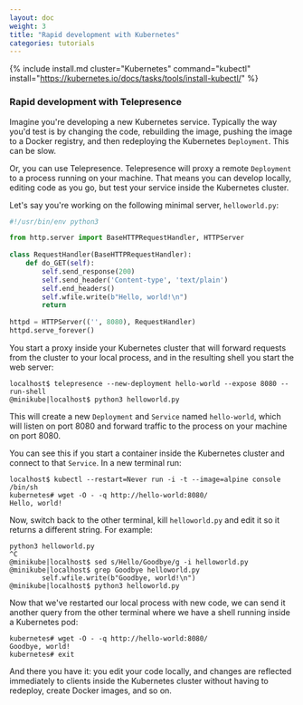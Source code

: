 ```yaml
---
layout: doc
weight: 3
title: "Rapid development with Kubernetes"
categories: tutorials
---
```


{% include install.md cluster="Kubernetes" command="kubectl" install="https://kubernetes.io/docs/tasks/tools/install-kubectl/" %}

### Rapid development with Telepresence

Imagine you're developing a new Kubernetes service.
Typically the way you'd test is by changing the code, rebuilding the image, pushing the image to a Docker registry, and then redeploying the Kubernetes `Deployment`.
This can be slow.

Or, you can use Telepresence.
Telepresence will proxy a remote `Deployment` to a process running on your machine.
That means you can develop locally, editing code as you go, but test your service inside the Kubernetes cluster.

Let's say you're working on the following minimal server, `helloworld.py`:

```python
#!/usr/bin/env python3

from http.server import BaseHTTPRequestHandler, HTTPServer
 
class RequestHandler(BaseHTTPRequestHandler):
    def do_GET(self):
        self.send_response(200)
        self.send_header('Content-type', 'text/plain')
        self.end_headers()
        self.wfile.write(b"Hello, world!\n")
        return
 
httpd = HTTPServer(('', 8080), RequestHandler)
httpd.serve_forever()
```

You start a proxy inside your Kubernetes cluster that will forward requests from the cluster to your local process, and in the resulting shell you start the web server:

```
localhost$ telepresence --new-deployment hello-world --expose 8080 --run-shell
@minikube|localhost$ python3 helloworld.py
```

This will create a new `Deployment` and `Service` named `hello-world`, which will listen on port 8080 and forward traffic to the process on your machine on port 8080.

You can see this if you start a container inside the Kubernetes cluster and connect to that `Service`.
In a new terminal run:

```console
localhost$ kubectl --restart=Never run -i -t --image=alpine console /bin/sh
kubernetes# wget -O - -q http://hello-world:8080/
Hello, world!
```

Now, switch back to the other terminal, kill `helloworld.py` and edit it so it returns a different string.
For example:

```console
python3 helloworld.py
^C
@minikube|localhost$ sed s/Hello/Goodbye/g -i helloworld.py 
@minikube|localhost$ grep Goodbye helloworld.py 
        self.wfile.write(b"Goodbye, world!\n")
@minikube|localhost$ python3 helloworld.py
```

Now that we've restarted our local process with new code, we can send it another query from the other terminal where we have a shell running inside a Kubernetes pod:

```console
kubernetes# wget -O - -q http://hello-world:8080/
Goodbye, world!
kubernetes# exit
```

And there you have it: you edit your code locally, and changes are reflected immediately to clients inside the Kubernetes cluster without having to redeploy, create Docker images, and so on.
